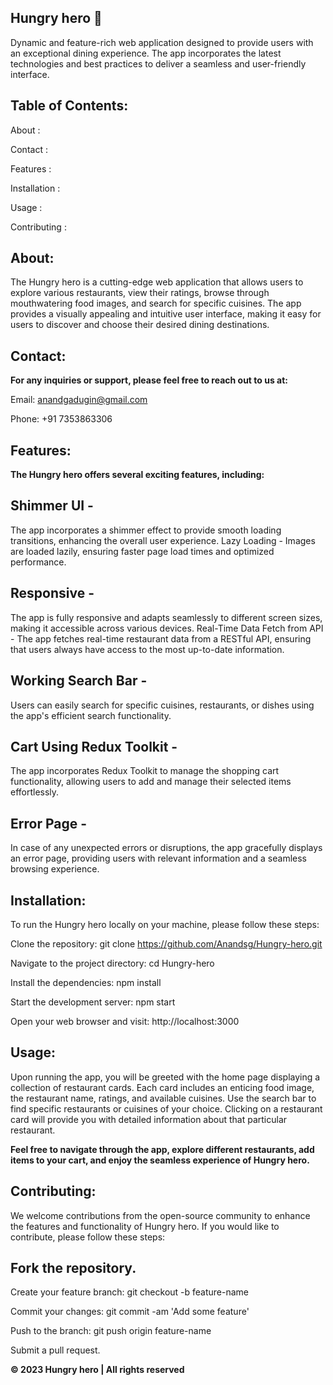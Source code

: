 ## Hungry hero 🚀

Dynamic and feature-rich web application designed to provide users with an exceptional dining experience. The app incorporates the latest technologies and best practices to deliver a seamless and user-friendly interface.

## Table of Contents:

About :

Contact :

Features :

Installation :

Usage :

Contributing :

## About:

The Hungry hero is a cutting-edge web application that allows users to explore various restaurants, view their ratings, browse through mouthwatering food images, and search for specific cuisines. The app provides a visually appealing and intuitive user interface, making it easy for users to discover and choose their desired dining destinations.

## Contact:

__For any inquiries or support, please feel free to reach out to us at:__

Email: anandgadugin@gmail.com

Phone: +91 7353863306

## Features:

__The Hungry hero offers several exciting features, including:__

## Shimmer UI - 

The app incorporates a shimmer effect to provide smooth loading transitions, enhancing the overall user experience.
Lazy Loading - Images are loaded lazily, ensuring faster page load times and optimized performance.

## Responsive - 

The app is fully responsive and adapts seamlessly to different screen sizes, making it accessible across various devices.
Real-Time Data Fetch from API - The app fetches real-time restaurant data from a RESTful API, ensuring that users always have access to the most up-to-date information.

## Working Search Bar - 

Users can easily search for specific cuisines, restaurants, or dishes using the app's efficient search functionality.
## Cart Using Redux Toolkit - 

The app incorporates Redux Toolkit to manage the shopping cart functionality, allowing users to add and manage their selected items effortlessly.

## Error Page - 

In case of any unexpected errors or disruptions, the app gracefully displays an error page, providing users with relevant information and a seamless browsing experience.

## Installation:

To run the Hungry hero locally on your machine, please follow these steps:

Clone the repository: git clone https://github.com/Anandsg/Hungry-hero.git

Navigate to the project directory: cd Hungry-hero

Install the dependencies: npm install

Start the development server: npm start

Open your web browser and visit: http://localhost:3000

## Usage:

Upon running the app, you will be greeted with the home page displaying a collection of restaurant cards. Each card includes an enticing food image, the restaurant name, ratings, and available cuisines. Use the search bar to find specific restaurants or cuisines of your choice. Clicking on a restaurant card will provide you with detailed information about that particular restaurant.

__Feel free to navigate through the app, explore different restaurants, add items to your cart, and enjoy the seamless experience of Hungry hero.__

## Contributing:

We welcome contributions from the open-source community to enhance the features and functionality of Hungry hero. If you would like to contribute, please follow these steps:

## Fork the repository.

Create your feature branch: git checkout -b feature-name

Commit your changes: git commit -am 'Add some feature'

Push to the branch: git push origin feature-name

Submit a pull request.

__© 2023 Hungry hero | All rights reserved__
